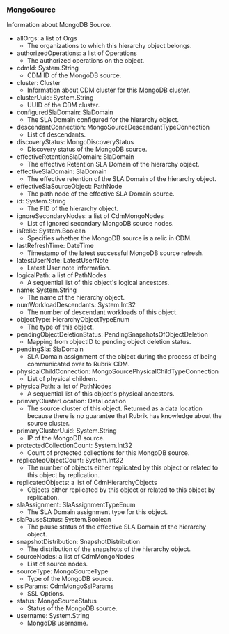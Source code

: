 ### MongoSource
Information about MongoDB Source.

- allOrgs: a list of Orgs
  - The organizations to which this hierarchy object belongs.
- authorizedOperations: a list of Operations
  - The authorized operations on the object.
- cdmId: System.String
  - CDM ID of the MongoDB source.
- cluster: Cluster
  - Information about CDM cluster for this MongoDB cluster.
- clusterUuid: System.String
  - UUID of the CDM cluster.
- configuredSlaDomain: SlaDomain
  - The SLA Domain configured for the hierarchy object.
- descendantConnection: MongoSourceDescendantTypeConnection
  - List of descendants.
- discoveryStatus: MongoDiscoveryStatus
  - Discovery status of the MongoDB source.
- effectiveRetentionSlaDomain: SlaDomain
  - The effective Retention SLA Domain of the hierarchy object.
- effectiveSlaDomain: SlaDomain
  - The effective retention of the SLA Domain of the hierarchy object.
- effectiveSlaSourceObject: PathNode
  - The path node of the effective SLA Domain source.
- id: System.String
  - The FID of the hierarchy object.
- ignoreSecondaryNodes: a list of CdmMongoNodes
  - List of ignored secondary MongoDB source nodes.
- isRelic: System.Boolean
  - Specifies whether the MongoDB source is a relic in CDM.
- lastRefreshTime: DateTime
  - Timestamp of the latest successful MongoDB source refresh.
- latestUserNote: LatestUserNote
  - Latest User note information.
- logicalPath: a list of PathNodes
  - A sequential list of this object's logical ancestors.
- name: System.String
  - The name of the hierarchy object.
- numWorkloadDescendants: System.Int32
  - The number of descendant workloads of this object.
- objectType: HierarchyObjectTypeEnum
  - The type of this object.
- pendingObjectDeletionStatus: PendingSnapshotsOfObjectDeletion
  - Mapping from objectID to pending object deletion status.
- pendingSla: SlaDomain
  - SLA Domain assignment of the object during the process of being communicated over to Rubrik CDM.
- physicalChildConnection: MongoSourcePhysicalChildTypeConnection
  - List of physical children.
- physicalPath: a list of PathNodes
  - A sequential list of this object's physical ancestors.
- primaryClusterLocation: DataLocation
  - The source cluster of this object. Returned as a data location because there is no guarantee that Rubrik has knowledge about the source cluster.
- primaryClusterUuid: System.String
  - IP of the MongoDB source.
- protectedCollectionCount: System.Int32
  - Count of protected collections for this MongoDB source.
- replicatedObjectCount: System.Int32
  - The number of objects either replicated by this object or related to this object by replication.
- replicatedObjects: a list of CdmHierarchyObjects
  - Objects either replicated by this object or related to this object by replication.
- slaAssignment: SlaAssignmentTypeEnum
  - The SLA Domain assignment type for this object.
- slaPauseStatus: System.Boolean
  - The pause status of the effective SLA Domain of the hierarchy object.
- snapshotDistribution: SnapshotDistribution
  - The distribution of the snapshots of the hierarchy object.
- sourceNodes: a list of CdmMongoNodes
  - List of source nodes.
- sourceType: MongoSourceType
  - Type of the MongoDB source.
- sslParams: CdmMongoSslParams
  - SSL Options.
- status: MongoSourceStatus
  - Status of the MongoDB source.
- username: System.String
  - MongoDB username.
